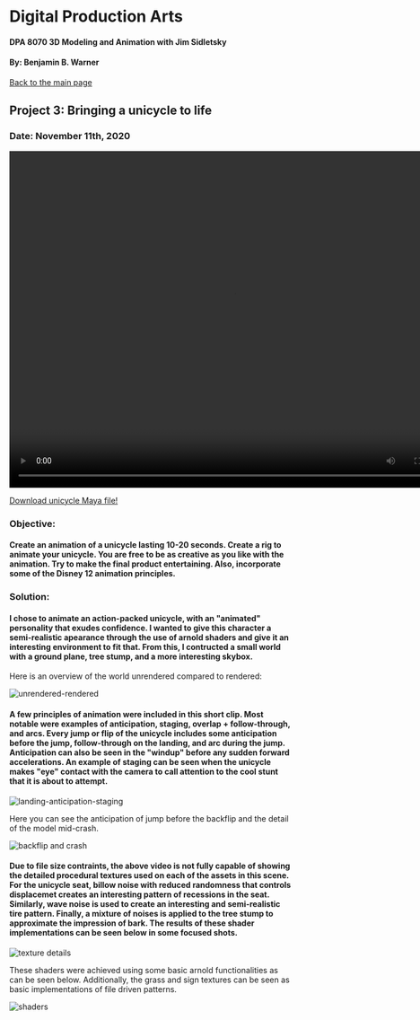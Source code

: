 # Digital Production Arts
#### DPA 8070 3D Modeling and Animation with Jim Sidletsky
#### By: Benjamin B. Warner

[Back to the main page](https://benwarnerdigitalarts.github.io/3Dworks/)

## Project 3: Bringing a unicycle to life
### Date: November 11th, 2020

<video src="https://benwarnerdigitalarts.github.io/3Dworks/dpa8070/unicycleAnimation/render/unicycleVid1.mp4" width="800" height="600" controls preload></video>

[Download unicycle Maya file!](https://benwarnerdigitalarts.github.io/3Dworks/dpa8070/unicycleAnimation/warner-unicycle2.mb)

### Objective:
#### Create an animation of a unicycle lasting 10-20 seconds. Create a rig to animate your unicycle. You are free to be as creative as you like with the animation. Try to make the final product entertaining. Also, incorporate some of the Disney 12 animation principles.

### Solution:
#### I chose to animate an action-packed unicycle, with an "animated" personality that exudes confidence. I wanted to give this character a semi-realistic apearance through the use of arnold shaders and give it an interesting environment to fit that.  From this, I contructed a small world with a ground plane, tree stump, and a more interesting skybox.

Here is an overview of the world unrendered compared to rendered:

![unrendered-rendered](https://benwarnerdigitalarts.github.io/3Dworks/dpa8070/unicycleAnimation/images/unrendered-rendered.PNG)

#### A few principles of animation were included in this short clip. Most notable were examples of anticipation, staging, overlap + follow-through, and arcs. Every jump or flip of the unicycle includes some anticipation before the jump, follow-through on the landing, and arc during the jump. Anticipation can also be seen in the "windup" before any sudden forward accelerations. An example of staging can be seen when the unicycle makes "eye" contact with the camera to call attention to the cool stunt that it is about to attempt.

![landing-anticipation-staging](https://benwarnerdigitalarts.github.io/3Dworks/dpa8070/unicycleAnimation/images/landing-anticipation-staging-ex.PNG)

Here you can see the anticipation of jump before the backflip and the detail of the model mid-crash.

![backflip and crash](https://benwarnerdigitalarts.github.io/3Dworks/dpa8070/unicycleAnimation/images/backflip-crash.PNG)

#### Due to file size contraints, the above video is not fully capable of showing the detailed procedural textures used on each of the assets in this scene. For the unicycle seat, billow noise with reduced randomness that controls displacemet creates an interesting pattern of recessions in the seat. Similarly, wave noise is used to create an interesting and semi-realistic tire pattern. Finally, a mixture of noises is applied to the tree stump to approximate the impression of bark. The results of these shader implementations can be seen below in some focused shots.

![texture details](https://benwarnerdigitalarts.github.io/3Dworks/dpa8070/unicycleAnimation/images/textureDetails-withSeat.PNG)

These shaders were achieved using some basic arnold functionalities as can be seen below. Additionally, the grass and sign textures can be seen as basic implementations of file driven patterns.

![shaders](https://benwarnerdigitalarts.github.io/3Dworks/dpa8070/unicycleAnimation/images/shadersDetails.PNG)



